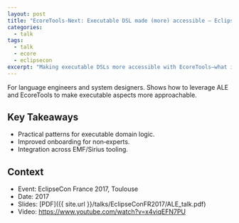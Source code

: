 ```yaml
---
layout: post
title: "EcoreTools‑Next: Executable DSL made (more) accessible — EclipseCon France 2017"
categories:
  - talk
tags:
  - talk
  - ecore
  - eclipsecon
excerpt: "Making executable DSLs more accessible with EcoreTools—what it enables for teams and how to get started."
---
```


For language engineers and system designers. Shows how to leverage ALE and EcoreTools to make executable aspects more approachable.

## Key Takeaways
- Practical patterns for executable domain logic.
- Improved onboarding for non‑experts.
- Integration across EMF/Sirius tooling.

## Context
- Event: EclipseCon France 2017, Toulouse
- Date: 2017
- Slides: [PDF]({{ site.url }}/talks/EclipseConFR2017/ALE_talk.pdf)
- Video: https://www.youtube.com/watch?v=x4viqEFN7PU
